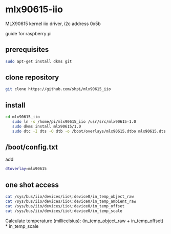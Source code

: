 # mlx90615-iio
MLX90615 kernel iio driver, i2c address 0x5b

guide for raspberry pi 

## prerequisites
```bash
sudo apt-get install dkms git
```

## clone repository

```bash
git clone https://github.com/shpi/mlx90615_iio
```

## install
```bash
cd mlx90615_iio
   sudo ln -s /home/pi/mlx90615_iio /usr/src/mlx90615-1.0
   sudo dkms install mlx90615/1.0 
   sudo dtc -I dts -O dtb -o /boot/overlays/mlx90615.dtbo mlx90615.dts
   ```
   

## /boot/config.txt

add

```bash
dtoverlay=mlx90615
```

## one shot access

```bash
cat /sys/bus/iio/devices/iio\:device0/in_temp_object_raw 
cat /sys/bus/iio/devices/iio\:device0/in_temp_ambient_raw
cat /sys/bus/iio/devices/iio\:device0/in_temp_offset
cat /sys/bus/iio/devices/iio\:device0/in_temp_scale
```
Calculate temperature (millicelsius): (in_temp_object_raw + in_temp_offset) * in_temp_scale
